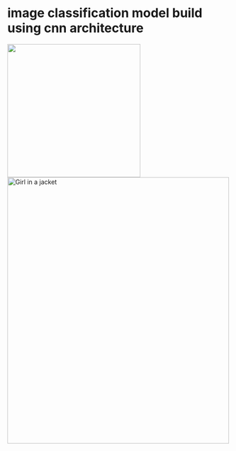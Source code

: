 <h1> image classification model build using cnn architecture</h1>
<img src='visualize\epoch20.png' height=300 ,width=500 />
<img src="img_girl.jpg" alt="Girl in a jacket" width="500" height="600">
